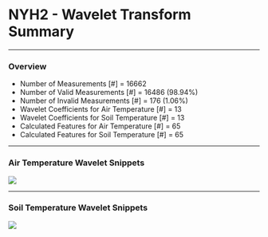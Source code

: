 # NYH2 - Wavelet Transform Summary

***

### Overview

- Number of Measurements [#] = 16662
- Number of Valid Measurements [#] = 16486 (98.94%)
- Number of Invalid Measurements [#] = 176 (1.06%)
- Wavelet Coefficients for Air Temperature [#] = 13
- Wavelet Coefficients for Soil Temperature [#] = 13
- Calculated Features for Air Temperature [#] = 65
- Calculated Features for Soil Temperature [#] = 65

***

### Air Temperature Wavelet Snippets

![](NYH2_Air_Temperature_Wavelet_Snippets.png)

***

### Soil Temperature Wavelet Snippets

![](NYH2_Soil_Temperature_Wavelet_Snippets.png)

